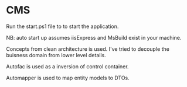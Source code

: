 # CMS

Run the start.ps1 file to to start the application.

NB: auto start up assumes iisExpress and MsBuild exist in your machine.

Concepts from clean architecture is used. I've tried to decouple the buisness domain from lower level details.

Autofac is used as a inversion of control container.

Automapper is used to map entity models to DTOs.
